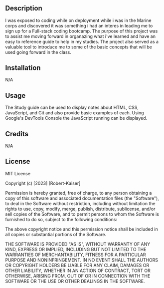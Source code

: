 # <Prework-Study-Guide>

## Description

I was exposed to coding while on deployment while i was in the Marine corps and discovered it was something i had an interes in leading me to sign up for a Full-stack coding bootcamp. The purpose of this project
was to assist me moving forward in organazing what i've learned and have an easy to reference guide to help in my studies. The project also served as a valuable tool to introduce me to some of the basic concepts that will be used
going forward in the class.

## Installation

N/A

## Usage

The Study guide can be used to display notes about HTML, CSS, JavaScript, and Git and also provide basic examples of each. Using Google's DevTools Console the JavaScript running can be displayed. 

## Credits

N/A

## License

MIT License

Copyright (c) [2023] [Robert-Kaiser]

Permission is hereby granted, free of charge, to any person obtaining a copy
of this software and associated documentation files (the "Software"), to deal
in the Software without restriction, including without limitation the rights
to use, copy, modify, merge, publish, distribute, sublicense, and/or sell
copies of the Software, and to permit persons to whom the Software is
furnished to do so, subject to the following conditions:

The above copyright notice and this permission notice shall be included in all
copies or substantial portions of the Software.

THE SOFTWARE IS PROVIDED "AS IS", WITHOUT WARRANTY OF ANY KIND, EXPRESS OR
IMPLIED, INCLUDING BUT NOT LIMITED TO THE WARRANTIES OF MERCHANTABILITY,
FITNESS FOR A PARTICULAR PURPOSE AND NONINFRINGEMENT. IN NO EVENT SHALL THE
AUTHORS OR COPYRIGHT HOLDERS BE LIABLE FOR ANY CLAIM, DAMAGES OR OTHER
LIABILITY, WHETHER IN AN ACTION OF CONTRACT, TORT OR OTHERWISE, ARISING FROM,
OUT OF OR IN CONNECTION WITH THE SOFTWARE OR THE USE OR OTHER DEALINGS IN THE
SOFTWARE.
